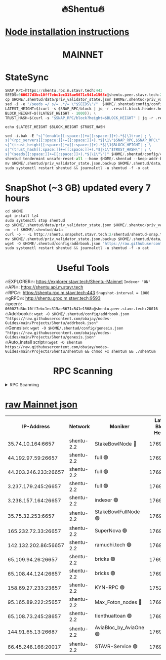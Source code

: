 <h1 align="center"> 🔥Shentu🔥</h1>

[Node installation instructions](https://github.com/obajay/nodes-Guides/tree/main/Projects/Shentu)
=
<h1 align="center"> MAINNET</h1>

# StateSync
```python
SNAP_RPC=https://shentu.rpc.m.stavr.tech:443
SEEDS=060027d3bc10ff7ebc1ec315ae5671c541e1568c@shentu.peer.stavr.tech:20016
cp $HOME/.shentud/data/priv_validator_state.json $HOME/.shentud/priv_validator_state.json.backup
sed -i -e "/seeds =/ s/= .*/= \"$SEEDS\"/"  $HOME/.shentud/config/config.toml
LATEST_HEIGHT=$(curl -s $SNAP_RPC/block | jq -r .result.block.header.height); \
BLOCK_HEIGHT=$((LATEST_HEIGHT - 1000)); \
TRUST_HASH=$(curl -s "$SNAP_RPC/block?height=$BLOCK_HEIGHT" | jq -r .result.block_id.hash)

echo $LATEST_HEIGHT $BLOCK_HEIGHT $TRUST_HASH

sed -i.bak -E "s|^(enable[[:space:]]+=[[:space:]]+).*$|\1true| ; \
s|^(rpc_servers[[:space:]]+=[[:space:]]+).*$|\1\"$SNAP_RPC,$SNAP_RPC\"| ; \
s|^(trust_height[[:space:]]+=[[:space:]]+).*$|\1$BLOCK_HEIGHT| ; \
s|^(trust_hash[[:space:]]+=[[:space:]]+).*$|\1\"$TRUST_HASH\"| ; \
s|^(seeds[[:space:]]+=[[:space:]]+).*$|\1\"\"|" $HOME/.shentud/config/config.toml
shentud tendermint unsafe-reset-all --home $HOME/.shentud --keep-addr-book
mv $HOME/.shentud/priv_validator_state.json.backup $HOME/.shentud/data/priv_validator_state.json
sudo systemctl restart shentud && journalctl -u shentud -f -o cat
```
# SnapShot (~3 GB) updated every 7 hours
```python
cd $HOME
apt install lz4
sudo systemctl stop shentud
cp $HOME/.shentud/data/priv_validator_state.json $HOME/.shentud/priv_validator_state.json.backup
rm -rf $HOME/.shentud/data
curl -o - -L http://shentu.snapshot.stavr.tech:2/shentud/shentud-snap.tar.lz4 | lz4 -c -d - | tar -x -C $HOME/.shentud --strip-components 2
mv $HOME/.shentud/priv_validator_state.json.backup $HOME/.shentud/data/priv_validator_state.json
wget -O $HOME/.shentud/config/addrbook.json "https://raw.githubusercontent.com/obajay/nodes-Guides/main/Projects/Shentu/addrbook.json"
sudo systemctl restart shentud && journalctl -u shentud -f -o cat
```

 <h1 align="center"> Useful Tools</h1>

🔥EXPLORER🔥:     https://explorer.stavr.tech/Shentu-Mainnet        `Indexer "ON"` \
🔥API🔥:          https://shentu.api.m.stavr.tech \
🔥RPC🔥:          https://shentu.rpc.m.stavr.tech:443              `Snapshot-interval = 1000` \
🔥gRPC🔥:         http://shentu.grpc.m.stavr.tech:9593 \
🔥peer🔥:         `060027d3bc10ff7ebc1ec315ae5671c541e1568c@shentu.peer.stavr.tech:20016` \
🔥Addrbook🔥:  `wget -O $HOME/.shentud/config/addrbook.json "https://raw.githubusercontent.com/obajay/nodes-Guides/main/Projects/Shentu/addrbook.json"` \
🔥Genesis🔥:  `wget -O $HOME/.shentud/config/genesis.json "https://raw.githubusercontent.com/obajay/nodes-Guides/main/Projects/Shentu/genesis.json"` \
🔥Auto_install script🔥:`wget -O shentum https://raw.githubusercontent.com/obajay/nodes-Guides/main/Projects/Shentu/shentum && chmod +x shentum && ./shentum`

<h1 align="center"> RPC Scanning</h1>

<details>
<summary>RPC Scanning</summary>

<h2 align="center"> We scan nodes in real time every 4 hours. And we provide the final result of RPC endpoints.
We cannot influence the operation of these nodes in any way. </h2>


```python
If Voting Power is higher than 0 --> then the Node is a validator of the network and may be subject to attack and be a potential threat to the chain.
```
```python
We marked such validators with a red symbol
```

</details>

[raw Mainnet json](https://rpc-check.shentum.stavr.tech/shentum/rpc-shentum-result.json)
=


<table><tr><th>IP-Address</th><th>Network</th><th>Moniker</th><th>Latest Block Height</th><th>Earliest Block Height</th><th>Catching Up</th><th>Tx Index</th><th>Voting Power</th><th>Scan Time</th></tr><tr><td>35.74.10.164:6657</td><td>shentu-2.2</td><td>StakeBowlNode 🔴</td><td>17690294</td><td>8308501</td><td>False</td><td>on</td><td>50178</td><td>2024-03-18T11:50:57.494379224UTC</td></tr><tr><td>44.192.97.59:26657</td><td>shentu-2.2</td><td>full 🟢</td><td>17690293</td><td>9786901</td><td>False</td><td>on</td><td>0</td><td>2024-03-18T11:50:54.166841063UTC</td></tr><tr><td>44.203.246.233:26657</td><td>shentu-2.2</td><td>full 🟢</td><td>17690295</td><td>9786901</td><td>False</td><td>on</td><td>0</td><td>2024-03-18T11:51:06.243802054UTC</td></tr><tr><td>3.237.179.245:26657</td><td>shentu-2.2</td><td>full 🟢</td><td>17690297</td><td>9786901</td><td>False</td><td>on</td><td>0</td><td>2024-03-18T11:51:15.075983611UTC</td></tr><tr><td>3.238.157.164:26657</td><td>shentu-2.2</td><td>indexer 🟢</td><td>17690298</td><td>9786901</td><td>False</td><td>on</td><td>0</td><td>2024-03-18T11:51:26.274757594UTC</td></tr><tr><td>35.75.32.253:6657</td><td>shentu-2.2</td><td>StakeBowlFullNode 🟢</td><td>17690302</td><td>10470762</td><td>False</td><td>on</td><td>0</td><td>2024-03-18T11:51:50.226396761UTC</td></tr><tr><td>165.232.72.33:26657</td><td>shentu-2.2</td><td>SuperNova 🟢</td><td>17690302</td><td>15936001</td><td>False</td><td>off</td><td>0</td><td>2024-03-18T11:51:48.996512498UTC</td></tr><tr><td>142.132.202.86:56657</td><td>shentu-2.2</td><td>ramuchi.tech 🟢</td><td>17690310</td><td>16196001</td><td>False</td><td>on</td><td>0</td><td>2024-03-18T11:52:32.994071742UTC</td></tr><tr><td>65.109.94.26:26657</td><td>shentu-2.2</td><td>bricks 🟢</td><td>17690311</td><td>16401001</td><td>False</td><td>on</td><td>0</td><td>2024-03-18T11:52:39.995994919UTC</td></tr><tr><td>65.108.44.124:26657</td><td>shentu-2.2</td><td>bricks 🟢</td><td>17690311</td><td>16401001</td><td>False</td><td>on</td><td>0</td><td>2024-03-18T11:52:44.369175745UTC</td></tr><tr><td>158.69.27.233:23657</td><td>shentu-2.2</td><td>KYN-RPC 🟢</td><td>17528125</td><td>16778677</td><td>False</td><td>on</td><td>0</td><td>2024-03-18T11:52:30.731731562UTC</td></tr><tr><td>95.165.89.222:25657</td><td>shentu-2.2</td><td>Max_Foton_nodes 🔴</td><td>17690305</td><td>17144052</td><td>False</td><td>on</td><td>2408</td><td>2024-03-18T11:52:03.288593003UTC</td></tr><tr><td>65.108.73.245:28657</td><td>shentu-2.2</td><td>tienthuattoan 🟢</td><td>17690305</td><td>17399930</td><td>False</td><td>on</td><td>0</td><td>2024-03-18T11:52:03.607687061UTC</td></tr><tr><td>144.91.65.13:26687</td><td>shentu-2.2</td><td>AviaBloc_by_AviaOne 🟢</td><td>17690304</td><td>17681168</td><td>False</td><td>off</td><td>0</td><td>2024-03-18T11:52:02.893576634UTC</td></tr><tr><td>66.45.246.166:20017</td><td>shentu-2.2</td><td>STAVR-Service 🟢</td><td>17690311</td><td>17683501</td><td>False</td><td>on</td><td>0</td><td>2024-03-18T11:52:39.694326187UTC</td></tr></table>
